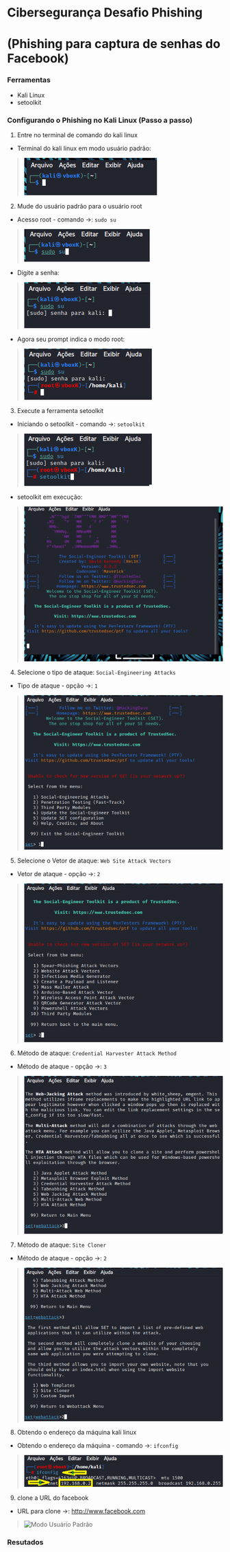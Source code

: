 # Cibersegurança Desafio Phishing

# (Phishing para captura de senhas do Facebook)


### Ferramentas

- Kali Linux
- setoolkit

### Configurando o Phishing no Kali Linux (Passo a passo)

01. Entre no terminal de comando do kali linux
- Terminal do kali linux em modo usuário padrão:
> ![Modo Usuário Padrão](./ModoUsuárioPadrão.png)
02. Mude do usuário padrão para o usuário root
- Acesso root - comando ->: ``` sudo su ```
> ![Modo Usuário Padrão](./ModoRootComando1.png)
- Digite a senha:
> ![Modo Usuário Padrão](./ModoRootComando2.png)
- Agora seu prompt indica o modo root:
> ![Modo Usuário Padrão](./ModoRootComando3.png)
03. Execute a ferramenta setoolkit
- Iniciando o setoolkit - comando ->: ``` setoolkit ```
> ![Modo Usuário Padrão](./Setoolkit1.png)
- setoolkit em execução:
> ![Modo Usuário Padrão](./Setoolkit2.png)
04. Selecione o tipo de ataque: ``` Social-Engineering Attacks ```
- Tipo de ataque - opção ->: ``` 1 ```
> ![Modo Usuário Padrão](./Setoolkit4.png)
05. Selecione o Vetor de ataque: ``` Web Site Attack Vectors ```
- Vetor de ataque - opção ->: ``` 2 ```
> ![Modo Usuário Padrão](./Setoolkit6.png)
06. Método de ataque: ```Credential Harvester Attack Method ```
- Método de ataque - opção ->: ``` 3 ```
> ![Modo Usuário Padrão](./Setoolkit8.png)
07. Método de ataque: ``` Site Cloner ```
- Método de ataque - opção ->: ``` 2 ```
> ![Modo Usuário Padrão](./Setoolkit10.png)
08. Obtendo o endereço da máquina kali linux
- Obtendo o endereço da máquina - comando ->: ``` ifconfig ```
> ![Modo Usuário Padrão](./ifconfig.png)
09. clone a URL do facebook
- URL para clone ->: http://www.facebook.com
> ![Modo Usuário Padrão](./facebook.png)

### Resutados
